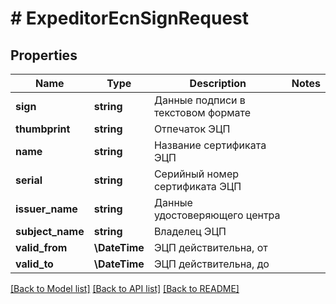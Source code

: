 # # ExpeditorEcnSignRequest

## Properties

Name | Type | Description | Notes
------------ | ------------- | ------------- | -------------
**sign** | **string** | Данные подписи в текстовом формате |
**thumbprint** | **string** | Отпечаток ЭЦП |
**name** | **string** | Название сертификата ЭЦП |
**serial** | **string** | Серийный номер сертификата ЭЦП |
**issuer_name** | **string** | Данные удостоверяющего центра |
**subject_name** | **string** | Владелец ЭЦП |
**valid_from** | **\DateTime** | ЭЦП действительна, от |
**valid_to** | **\DateTime** | ЭЦП действительна, до |

[[Back to Model list]](../../README.md#models) [[Back to API list]](../../README.md#endpoints) [[Back to README]](../../README.md)
